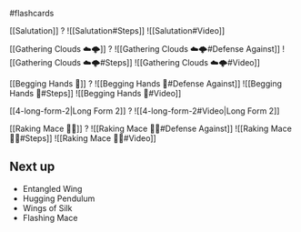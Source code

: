 #flashcards

[[Salutation]]
?
![[Salutation#Steps]]
![[Salutation#Video]]

<!--SR:!2025-02-25,30,230-->

[[Gathering Clouds ☁️🌩️]]
?
![[Gathering Clouds ☁️🌩️#Defense Against]]
![[Gathering Clouds ☁️🌩️#Steps]]
![[Gathering Clouds ☁️🌩️#Video]]

<!--SR:!2025-02-25,5,168-->

[[Begging Hands 🤲]]
?
![[Begging Hands 🤲#Defense Against]]
![[Begging Hands 🤲#Steps]]
![[Begging Hands 🤲#Video]]

<!--SR:!2025-02-26,6,208-->

[[4-long-form-2|Long Form 2]]
?
![[4-long-form-2#Video|Long Form 2]]


[[Raking Mace 🧹✊]]
?
![[Raking Mace 🧹✊#Defense Against]]
![[Raking Mace 🧹✊#Steps]]
![[Raking Mace 🧹✊#Video]]

## Next up

- Entangled Wing
- Hugging Pendulum
- Wings of Silk
- Flashing Mace
